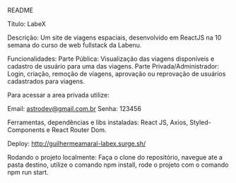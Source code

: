 README

Título: LabeX

Descrição: Um site de viagens espaciais, desenvolvido em ReactJS na 10 semana do curso de web fullstack da Labenu.

Funcionalidades: 
Parte Pública: Visualização das viagens disponíveis e cadastro de usuário para uma das viagens. 
Parte Privada/Administrador:  Login, criação, remoção de viagens, aprovação ou reprovação de usuários cadastrados para viagens. 

Para acessar a area privada utilize:

Email: astrodev@gmail.com.br
Senha: 123456

Ferramentas, dependências e libs instaladas: React JS, Axios, Styled-Components e React Router Dom. 

Deploy:  http://guilhermeamaral-labex.surge.sh/ 


Rodando o projeto localmente: Faça o clone do repositório, navegue ate a pasta destino, utilize o comando npm install, rode o projeto com o comando npm run start.

